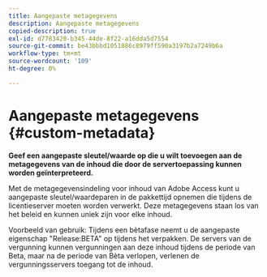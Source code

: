 ```yaml
---
title: Aangepaste metagegevens
description: Aangepaste metagegevens
copied-description: true
exl-id: d7783420-b345-44de-8f22-a16dda5d7554
source-git-commit: be43bbbd1051886c8979ff590a3197b2a7249b6a
workflow-type: tm+mt
source-wordcount: '109'
ht-degree: 0%

---
```


# Aangepaste metagegevens {#custom-metadata}

**Geef een aangepaste sleutel/waarde op die u wilt toevoegen aan de metagegevens van de inhoud die door de servertoepassing kunnen worden geïnterpreteerd.**

Met de metagegevensindeling voor inhoud van Adobe Access kunt u aangepaste sleutel/waardeparen in de pakkettijd opnemen die tijdens de licentieserver moeten worden verwerkt. Deze metagegevens staan los van het beleid en kunnen uniek zijn voor elke inhoud.

Voorbeeld van gebruik: Tijdens een bètafase neemt u de aangepaste eigenschap &quot;Release:BETA&quot; op tijdens het verpakken. De servers van de vergunning kunnen vergunningen aan deze inhoud tijdens de periode van Beta, maar na de periode van Bèta verlopen, verlenen de vergunningsservers toegang tot de inhoud.
